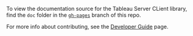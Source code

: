 To view the documentation source for the Tableau Server CLient library, find the `doc` folder in the [`gh-pages`](https://github.com/tableau/server-client-python/tree/gh-pages/docs) branch of this repo.

For more info about contributing, see the [Developer Guide](https://tableau.github.io/server-client-python/docs/dev-guide#update-the-documentation) page.
